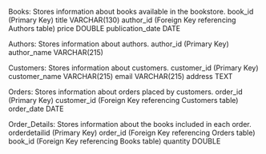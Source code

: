 Books: Stores information about books available in the bookstore.
book_id (Primary Key)
title VARCHAR(130)
author_id (Foreign Key referencing Authors table)
price DOUBLE
publication_date DATE

Authors: Stores information about authors.
author_id (Primary Key)
author_name VARCHAR(215)

Customers: Stores information about customers.
customer_id (Primary Key)
customer_name VARCHAR(215)
email VARCHAR(215)
address TEXT

Orders: Stores information about orders placed by customers.
order_id (Primary Key)
customer_id (Foreign Key referencing Customers table)
order_date DATE

Order_Details: Stores information about the books included in each order.
orderdetailid (Primary Key)
order_id (Foreign Key referencing Orders table)
book_id (Foreign Key referencing Books table)
quantity DOUBLE